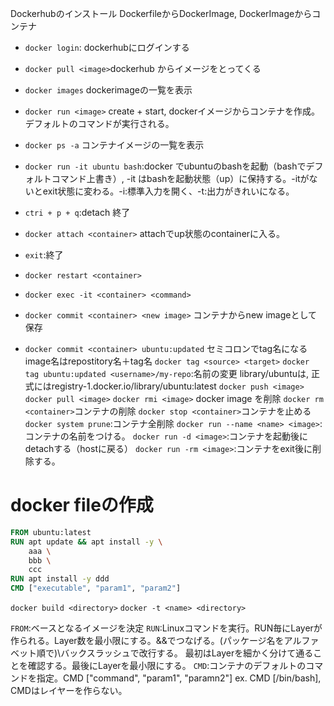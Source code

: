 Dockerhubのインストール
DockerfileからDockerImage, DockerImageからコンテナ

- `docker login`: dockerhubにログインする
- `docker pull <image>`dockerhub からイメージをとってくる
- `docker images` dockerimageの一覧を表示
- `docker run <image>` create + start, dockerイメージからコンテナを作成。デフォルトのコマンドが実行される。
- `docker ps -a` コンテナイメージの一覧を表示
- `docker run -it ubuntu bash`:docker でubuntuのbashを起動（bashでデフォルトコマンド上書き）, -it はbashを起動状態（up）に保持する。-itがないとexit状態に変わる。-i:標準入力を開く、-t:出力がきれいになる。
- `ctri + p + q`:detach 終了
- `docker attach <container>` attachでup状態のcontainerに入る。
- `exit`:終了
- `docker restart <container>`
- `docker exec -it <container> <command>`

- `docker commit <container> <new image>` コンテナからnew imageとして保存
- `docker commit <container> ubuntu:updated` セミコロンでtag名になる
  image名はrepostitory名＋tag名
  `docker tag <source> <target>`
  `docker tag ubuntu:updated <username>/my-repo`:名前の変更
  library/ubuntuは, 正式にはregistry-1.docker.io/library/ubuntu:latest
  `docker push <image>`
  `docker pull <image>`
  `docker rmi <image>` docker image を削除
  `docker rm <container>`コンテナの削除
  `docker stop <container>`コンテナを止める
  `docker system prune`:コンテナ全削除
  `docker run --name <name> <image>`:コンテナの名前をつける。
  `docker run -d <image>`:コンテナを起動後にdetachする（hostに戻る）
  `docker run -rm <image>`:コンテナをexit後に削除する。

# docker fileの作成
```Dockerfile
FROM ubuntu:latest
RUN apt update && apt install -y \
    aaa \
    bbb \
    ccc
RUN apt install -y ddd
CMD ["executable", "param1", "param2"]
```
`docker build <directory>`
`docker -t <name> <directory>`

`FROM`:ベースとなるイメージを決定
`RUN`:Linuxコマンドを実行。RUN毎にLayerが作られる。Layer数を最小限にする。&&でつなげる。(パッケージ名をアルファベット順で)\バックスラッシュで改行する。
最初はLayerを細かく分けて通ることを確認する。最後にLayerを最小限にする。
`CMD`:コンテナのデフォルトのコマンドを指定。CMD ["command", "param1", "paramn2"] ex. CMD [/bin/bash], CMDはレイヤーを作らない。




